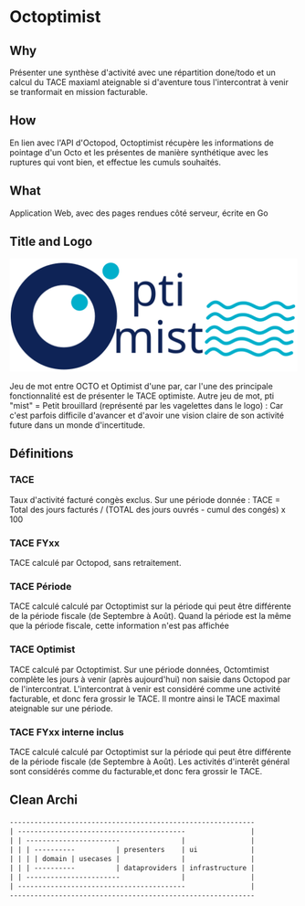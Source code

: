 # Octoptimist

## Why 
Présenter une synthèse d'activité avec une répartition done/todo et un calcul du TACE maxiaml ateignable si d'aventure tous l'intercontrat à venir se tranformait en mission facturable.

## How
En lien avec l'API d'Octopod, Octoptimist récupère les informations de pointage d'un Octo et les présentes de manière synthétique avec les ruptures qui vont bien, et effectue les cumuls souhaités.

## What
Application Web, avec des pages rendues côté serveur, écrite en Go

## Title and Logo
![Logo Octopimist](/static/octoptimist.svg?raw=true "Logo Octopimist")

Jeu de mot entre OCTO et Optimist d'une par, car l'une des principale fonctionnalité est de présenter le TACE optimiste.
Autre jeu de mot, pti "mist" = Petit brouillard (représenté par les vagelettes dans le logo) : Car c'est parfois difficile d'avancer et d'avoir une vision claire de son activité future dans un monde d'incertitude.

## Définitions 

### TACE
Taux d'activité facturé congès exclus.
Sur une période donnée : TACE = Total des jours facturés / (TOTAL des jours ouvrés - cumul des congés) x 100 

### TACE FYxx
TACE calculé par Octopod, sans retraitement.
### TACE Période
TACE calculé calculé par Octoptimist sur la période qui peut être différente de la période fiscale (de Septembre à Août).
Quand la période est la même que la période fiscale, cette information n'est pas affichée
### TACE Optimist
TACE calculé par Octoptimist. 
Sur une période données, Octomtimist complète les jours à venir (après aujourd'hui) non saisie dans Octopod par de l'intercontrat.
L'intercontrat à venir est considéré comme une activité facturable, et donc fera grossir le TACE.
Il montre ainsi le TACE maximal ateignable sur une période.
### TACE FYxx interne inclus
TACE calculé calculé par Octoptimist sur la période qui peut être différente de la période fiscale (de Septembre à Août).
Les activités d'interêt général sont considérés comme du facturable,et donc fera grossir le TACE.

## Clean Archi
```
------------------------------------------------------------
| -----------------------------------------                |
| | -----------------------               |                |
| | | ----------          | presenters    | ui             |
| | | | domain | usecases |               |                |
| | | ----------          | dataproviders | infrastructure |
| | -----------------------               |                |
| -----------------------------------------                |
------------------------------------------------------------
```
